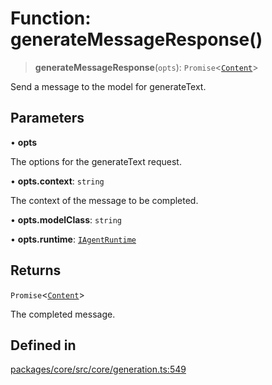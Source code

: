 # Function: generateMessageResponse()

> **generateMessageResponse**(`opts`): `Promise`\<[`Content`](../interfaces/Content.md)\>

Send a message to the model for generateText.

## Parameters

• **opts**

The options for the generateText request.

• **opts.context**: `string`

The context of the message to be completed.

• **opts.modelClass**: `string`

• **opts.runtime**: [`IAgentRuntime`](../interfaces/IAgentRuntime.md)

## Returns

`Promise`\<[`Content`](../interfaces/Content.md)\>

The completed message.

## Defined in

[packages/core/src/core/generation.ts:549](https://github.com/ai16z/eliza/blob/d30d0a6e4929f1f9ad2fee78a425cc005922c069/packages/core/src/core/generation.ts#L549)
